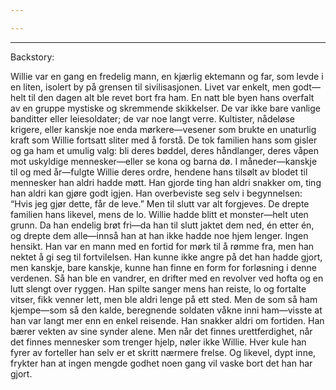 ```yaml
---

---
```


---
Backstory: 

Willie var en gang en fredelig mann, en kjærlig ektemann og far, som levde i en liten, isolert by på grensen til sivilisasjonen. Livet var enkelt, men godt—helt til den dagen alt ble revet bort fra ham. En natt ble byen hans overfalt av en gruppe mystiske og skremmende skikkelser. De var ikke bare vanlige banditter eller leiesoldater; de var noe langt verre. Kultister, nådeløse krigere, eller kanskje noe enda mørkere—vesener som brukte en 
unaturlig kraft som Willie fortsatt sliter med å forstå. De tok familien hans som gisler og ga ham et umulig valg: bli deres bøddel, deres håndlanger, deres våpen mot uskyldige mennesker—eller se kona og barna dø. I måneder—kanskje til og med år—fulgte Willie deres ordre, hendene hans tilsølt av blodet til mennesker han aldri hadde møtt. Han gjorde ting han aldri snakker om, ting han aldri kan gjøre godt igjen. Han overbeviste seg selv i begynnelsen: “Hvis jeg gjør dette, får de leve.” Men til slutt var alt forgjeves. De drepte familien hans likevel, mens de lo. Willie hadde blitt et monster—helt uten grunn. Da han endelig brøt fri—da han til slutt jaktet dem ned, én etter én, og drepte dem alle—innså han at han ikke hadde noe hjem lenger. Ingen hensikt. Han var en mann med en fortid for mørk til å rømme fra, men han nektet å gi seg til fortvilelsen. Han kunne ikke angre på det han hadde gjort, men kanskje, bare kanskje, kunne han finne en form for forløsning i denne verdenen. Så han ble en vandrer, en drifter med en revolver ved hofta og en lutt slengt over ryggen. Han spilte sanger mens han reiste, lo og fortalte vitser, fikk venner lett, men ble aldri lenge på ett sted. Men de som så ham kjempe—som så den kalde, beregnende soldaten våkne inni ham—visste at han var langt mer enn en enkel reisende. Han snakker aldri om fortiden. Han bærer vekten av sine synder alene. Men når det finnes urettferdighet, når det finnes mennesker som trenger hjelp, nøler ikke Willie. Hver kule han fyrer av forteller han selv er et skritt nærmere frelse. Og likevel, dypt inne, frykter han at ingen mengde godhet noen gang vil vaske bort det han har gjort.

